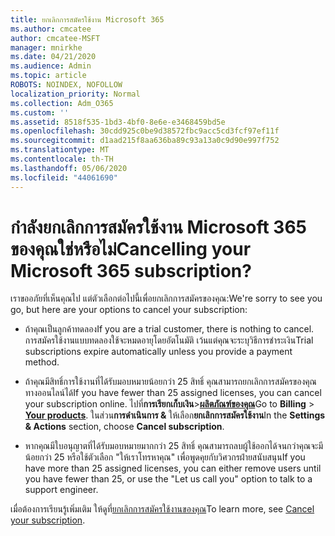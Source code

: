 ```yaml
---
title: ยกเลิกการสมัครใช้งาน Microsoft 365
ms.author: cmcatee
author: cmcatee-MSFT
manager: mnirkhe
ms.date: 04/21/2020
ms.audience: Admin
ms.topic: article
ROBOTS: NOINDEX, NOFOLLOW
localization_priority: Normal
ms.collection: Adm_O365
ms.custom: ''
ms.assetid: 8518f535-1bd3-4bf0-8e6e-e3468459bd5e
ms.openlocfilehash: 30cdd925c0be9d38572fbc9acc5cd3fcf97ef11f
ms.sourcegitcommit: d1aad215f8aa636ba89c93a13a0c9d90e997f752
ms.translationtype: MT
ms.contentlocale: th-TH
ms.lasthandoff: 05/06/2020
ms.locfileid: "44061690"
---
```

# <a name="cancelling-your-microsoft-365-subscription"></a><span data-ttu-id="5257c-102">กําลังยกเลิกการสมัครใช้งาน Microsoft 365 ของคุณใช่หรือไม่</span><span class="sxs-lookup"><span data-stu-id="5257c-102">Cancelling your Microsoft 365 subscription?</span></span>

<span data-ttu-id="5257c-103">เราขออภัยที่เห็นคุณไป แต่ตัวเลือกต่อไปนี้เพื่อยกเลิกการสมัครของคุณ:</span><span class="sxs-lookup"><span data-stu-id="5257c-103">We're sorry to see you go, but here are your options to cancel your subscription:</span></span>
  
- <span data-ttu-id="5257c-104">ถ้าคุณเป็นลูกค้าทดลอง</span><span class="sxs-lookup"><span data-stu-id="5257c-104">If you are a trial customer, there is nothing to cancel.</span></span> <span data-ttu-id="5257c-105">การสมัครใช้งานแบบทดลองใช้จะหมดอายุโดยอัตโนมัติ เว้นแต่คุณจะระบุวิธีการชําระเงิน</span><span class="sxs-lookup"><span data-stu-id="5257c-105">Trial subscriptions expire automatically unless you provide a payment method.</span></span>

- <span data-ttu-id="5257c-106">ถ้าคุณมีสิทธิ์การใช้งานที่ได้รับมอบหมายน้อยกว่า 25 สิทธิ์ คุณสามารถยกเลิกการสมัครของคุณทางออนไลน์ได้</span><span class="sxs-lookup"><span data-stu-id="5257c-106">If you have fewer than 25 assigned licenses, you can cancel your subscription online.</span></span> <span data-ttu-id="5257c-107">ไปที่**การเรียกเก็บเงิน**\>**[ผลิตภัณฑ์ของคุณ](https://go.microsoft.com/fwlink/p/?linkid=842054)**</span><span class="sxs-lookup"><span data-stu-id="5257c-107">Go to **Billing** \> **[Your products](https://go.microsoft.com/fwlink/p/?linkid=842054)**.</span></span> <span data-ttu-id="5257c-108">ในส่วน**การดําเนินการ &** ให้เลือก**ยกเลิกการสมัครใช้งาน**</span><span class="sxs-lookup"><span data-stu-id="5257c-108">In the **Settings & Actions** section, choose **Cancel subscription**.</span></span>

- <span data-ttu-id="5257c-109">หากคุณมีใบอนุญาตที่ได้รับมอบหมายมากกว่า 25 สิทธิ์ คุณสามารถลบผู้ใช้ออกได้จนกว่าคุณจะมีน้อยกว่า 25 หรือใช้ตัวเลือก "ให้เราโทรหาคุณ" เพื่อพูดคุยกับวิศวกรฝ่ายสนับสนุน</span><span class="sxs-lookup"><span data-stu-id="5257c-109">If you have more than 25 assigned licenses, you can either remove users until you have fewer than 25, or use the "Let us call you" option to talk to a support engineer.</span></span>

<span data-ttu-id="5257c-110">เมื่อต้องการเรียนรู้เพิ่มเติม ให้ดูที่[ยกเลิกการสมัครใช้งานของคุณ](https://docs.microsoft.com/office365/admin/subscriptions-and-billing/cancel-your-subscription)</span><span class="sxs-lookup"><span data-stu-id="5257c-110">To learn more, see [Cancel your subscription](https://docs.microsoft.com/office365/admin/subscriptions-and-billing/cancel-your-subscription).</span></span>